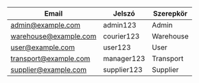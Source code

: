 | Email                 | Jelszó      | Szerepkör        |
| --------------------- | ----------- | ---------------- |
| admin@example.com     | admin123    | Admin            |
| warehouse@example.com | courier123  | Warehouse        |
| user@example.com      | user123     | User             |
| transport@example.com | manager123  | Transport        |
| supplier@example.com  | supplier123 | Supplier         |
